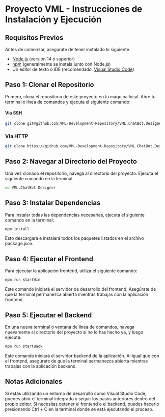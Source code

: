 # Proyecto VML - Instrucciones de Instalación y Ejecución

## Requisitos Previos

Antes de comenzar, asegúrate de tener instalado lo siguiente:

- [Node.js](https://nodejs.org/) (versión 14 o superior)
- [npm](https://www.npmjs.com/) (generalmente se instala junto con Node.js)
- Un editor de texto o IDE (recomendado: [Visual Studio Code](https://code.visualstudio.com/))

## Paso 1: Clonar el Repositorio

Primero, clona el repositorio de este proyecto en tu máquina local. Abre tu terminal o línea de comandos y ejecuta el siguiente comando:

#### Via SSH
```bash
git clone git@github.com:VML-Development-Repository/VML.ChatBot.Designer.git
```

### Via HTTP
```bash
git clone https://github.com/VML-Development-Repository/VML.ChatBot.Designer.git
```

## Paso 2: Navegar al Directorio del Proyecto
Una vez clonado el repositorio, navega al directorio del proyecto. Ejecuta el siguiente comando en la terminal:

```bash
cd VML.ChatBot.Designer
```

## Paso 3: Instalar Dependencias
Para instalar todas las dependencias necesarias, ejecuta el siguiente comando en la terminal:

```bash
npm install
```

Esto descargará e instalará todos los paquetes listados en el archivo package.json.

## Paso 4: Ejecutar el Frontend
Para ejecutar la aplicación frontend, utiliza el siguiente comando:

```bash
npm run startWin
```

Este comando iniciará el servidor de desarrollo del frontend. Asegúrate de que la terminal permanezca abierta mientras trabajas con la aplicación frontend.

## Paso 5: Ejecutar el Backend
En una nueva terminal o ventana de línea de comandos, navega nuevamente al directorio del proyecto si no lo has hecho ya, y luego ejecuta:

```bash
npm run startBack
```

Este comando iniciará el servidor backend de la aplicación. Al igual que con el frontend, asegúrate de que la terminal permanezca abierta mientras trabajas con la aplicación backend.

## Notas Adicionales
Si estás utilizando un entorno de desarrollo como Visual Studio Code, puedes abrir el terminal integrado y seguir los pasos anteriores dentro del propio editor.
Si necesitas detener el frontend o el backend, puedes hacerlo presionando Ctrl + C en la terminal donde se está ejecutando el proceso.
